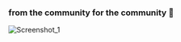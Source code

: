 ### from the community for the community 👋
![Screenshot_1](https://user-images.githubusercontent.com/102395928/160219495-3a06df24-1fa8-4b0c-89bb-0a71b76cf701.png)

<!--
**openmasjid/openmasjid** is a ✨ _special_ ✨ repository because its `README.md` (this file) appears on your GitHub profile.

Here are some ideas to get you started:

- 🔭 I’m currently working on ...
- 🌱 I’m currently learning ...
- 👯 I’m looking to collaborate on ...
- 🤔 I’m looking for help with ...
- 💬 Ask me about ...
- 📫 How to reach me: ...
- 😄 Pronouns: ...
- ⚡ Fun fact: ...
-->
